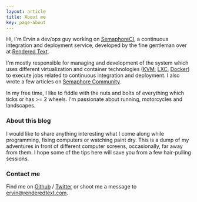 ```yaml
---
layout: article
title: About me
key: page-about
---
```


Hi, I'm Ervin a dev/ops guy working on [SemaphoreCI][semaphore], a continuous
integration and deployment service, developed by the fine gentleman over at
[Rendered Text][rt].

I'm mostly responsible for managing and development of the system which uses
different virtualization and container technologies ([KVM][kvm], [LXC][lxc],
[Docker][docker]) to execute jobs related to continuous integration and deployment.
I also wrote a few articles on [Semaphore Community][semaphore-community].

In my free time, I like to fiddle with the nuts and bolts of everything which
ticks or has >= 2 wheels. I'm passionate about running, motorcycles and
landscapes.

### About this blog

I would like to share anything interesting what I come along while programming,
fixing computers or watching paint dry. This is a dump of my adventures in
front of different computer screens, occasionally, far away from them. I hope
some of the tips here will save you from a few hair-pulling sessions.

### Contact me

Find me on [Github][github] / [Twitter][Twitter] or shoot me a message to
[ervin@renderedtext.com][email].

[semaphore]: https://semaphoreci.com
[rt]:http://renderedtext.com/
[kvm]:http://www.linux-kvm.org/page/Main_Page
[lxc]:https://linuxcontainers.org/
[docker]:https://www.docker.com/
[semaphore-community]: https://semaphoreci.com/community/authors/ervinb
[github]: https://github.com/ervinb
[twitter]: https://twitter.com/baer
[email]: mailto:ervin@renderedtext.com
